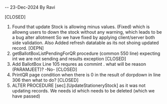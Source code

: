 ﻿-- 23-Dec-2024 By Ravi 

[CLOSED]
1. Found that update Stock is allowing minus values.  (Fixed) which is allowng users to down the stock without any warning, which leads to be a bug alter allotment 
So we have fixed by applying client/server both side validation. Also Added refresh datatable as its not shoing updated record. 
[OEPN]
2. getBallotBoxListPendingForQR procedure (common 550 line) expecting int we are not sending and results exception
[CLOSED]
3. Add BallotBox Line 105 requres as commint . what will be reason (PARAMJEET)? -No-
[CLOSED]
4. PrintQR page condition when there is 0 in the result of dorpdown in line 306 then what to do?
[CLOSED]
5. ALTER PROCEDURE [sec].[UpdateStationeryStock] as it was not updating records. We needs id which needs to be deleted (which we have passed)